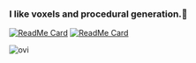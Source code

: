 ### I like voxels and procedural generation.🙂
[![ReadMe Card](https://github-readme-stats.vercel.app/api/pin/?username=dotsially&repo=odin_voxel_project)](https://github.com/Dotsially/odin_voxel_project)
[![ReadMe Card](https://github-readme-stats.vercel.app/api/pin/?username=dotsially&repo=idle_botanist)](https://github.com/Dotsially/idle_botanist)

<img src="https://github-readme-stats.vercel.app/api/top-langs?username=dotsially&show_icons=true&locale=en&layout=compact&theme=chartreuse-dark" alt="ovi" />


<!--
**Dotsially/Dotsially** is a ✨ _special_ ✨ repository because its `README.md` (this file) appears on your GitHub profile.

Here are some ideas to get you started:

- 🔭 I’m currently working on ...
- 🌱 I’m currently learning ...
- 👯 I’m looking to collaborate on ...
- 🤔 I’m looking for help with ...
- 💬 Ask me about ...
- 📫 How to reach me: ...
- 😄 Pronouns: ...
- ⚡ Fun fact: ...
-->
